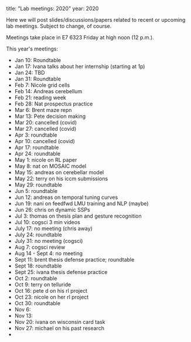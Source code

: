 title: "Lab meetings: 2020"
year: 2020

Here we will post slides/discussions/papers related to recent or upcoming lab meetings. Subject to change, of course.

Meetings take place in E7 6323 Friday at high noon (12 p.m.).

This year's meetings:

* Jan 10: Roundtable
* Jan 17: Ivana talks about her internship (starting at 1p)
* Jan 24: TBD
* Jan 31: Roundtable
* Feb 7: Nicole grid cells
* Feb 14: Andreas cerebellum
* Feb 21: reading week
* Feb 28: Nat prospectus practice
* Mar 6: Brent maze repn
* Mar 13: Pete decision making
* Mar 20: cancelled (covid)
* Mar 27: cancelled (covid)
* Apr 3: roundtable
* Apr 10: cancelled (covid)
* Apr 17: roundtable
* Apr 24: roundtable
* May 1: nicole on RL paper
* May 8: nat on MOSAIC model
* May 15: andreas on cerebellar model
* May 22: terry on his iccm submissions 
* May 29: roundtable
* Jun 5: roundtable
* Jun 12: andreas on temporal tuning curves
* Jun 19: nani on feedfwd LMU training and NLP (maybe)
* Jun 26: chris on dynamic SSPs
* Jul 3: thomas on thesis plan and gesture recognition
* Jul 10: cogsci 3 min videos
* July 17: no meeting (chris away)
* July 24: roundtable
* July 31: no meeting (cogsci)
* Aug 7: cogsci review
* Aug 14 - Sept 4: no meeting
* Sept 11: brent thesis defense practice; roundtable 
* Sept 18: roundtable
* Sept 25: ivana thesis defense practice
* Oct 2: roundtable
* Oct 9: terry on telluride
* Oct 16: pete d on his rl project
* Oct 23: nicole on her rl project
* Oct 30: roundtable
* Nov 6:
* Nov 13:
* Nov 20: ivana on wisconsin card task
* Nov 27: michael on his past research
* 
